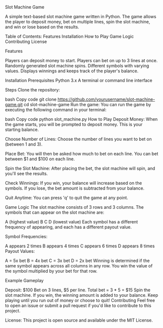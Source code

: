Slot Machine Game


A simple text-based slot machine game written in Python. The game allows the player to deposit money, bet on multiple lines, spin the slot machine, and win or lose based on the results.

Table of Contents:
Features
Installation
How to Play
Game Logic
Contributing
License


Features

Players can deposit money to start.
Players can bet on up to 3 lines at once.
Randomly generated slot machine spins.
Different symbols with varying values.
Displays winnings and keeps track of the player's balance.


Installation
Prerequisites
Python 3.x
A terminal or command line interface


Steps Clone the repository:

bash
Copy code
git clone https://github.com/yourusername/slot-machine-game.git
cd slot-machine-game
Run the game: You can run the game by executing the following command in your terminal:

bash
Copy code
python slot_machine.py
How to Play
Deposit Money: When the game starts, you will be prompted to deposit money. This is your starting balance.

Choose Number of Lines: Choose the number of lines you want to bet on (between 1 and 3).

Place Bet: You will then be asked how much to bet on each line. You can bet between $1 and $100 on each line.

Spin the Slot Machine: After placing the bet, the slot machine will spin, and you'll see the results.

Check Winnings: If you win, your balance will increase based on the symbols. If you lose, the bet amount is subtracted from your balance.

Quit Anytime: You can press 'q' to quit the game at any point.

Game Logic
The slot machine consists of 3 rows and 3 columns. The symbols that can appear on the slot machine are:

A (highest value)
B
C
D (lowest value)
Each symbol has a different frequency of appearing, and each has a different payout value.

Symbol Frequencies:

A appears 2 times
B appears 4 times
C appears 6 times
D appears 8 times
Payout Values:

A = 5x bet
B = 4x bet
C = 3x bet
D = 2x bet
Winning is determined if the same symbol appears across all columns in any row. You win the value of the symbol multiplied by your bet for that row.

Example Gameplay

Deposit: $100
Bet on 3 lines, $5 per line.
Total bet = 3 * 5 = $15
Spin the slot machine.
If you win, the winning amount is added to your balance.
Keep playing until you run out of money or choose to quit!
Contributing
Feel free to open an issue or submit a pull request if you'd like to contribute to this project.

License:
This project is open source and available under the MIT License.
